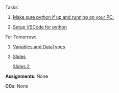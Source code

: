Tasks:

1) [Make sure python if up and running on your PC.](https://www.youtube.com/watch?v=4Rx_JRkwAjY)

2) [Setup VSCode for python](https://www.youtube.com/watch?v=W--_EOzdTHk)


For Tomorrow:

1) [Variables and DataTypes](https://www.youtube.com/watch?v=6yrsX752CWk)

2) [Slides](https://docs.google.com/presentation/d/1Z_Dp6n7I0egtUqcv_DfhZMsnkkYmT1YZy2yd_khJH9s/edit)
   
   [Slides 2](https://docs.google.com/presentation/d/1HF7Q3jfjuT8XR4ehNNjg0DQ6ZeHDgHrYqxxU5ubCdUw/edit?usp=sharing)


**Assignments**: None

**CCs**: None
